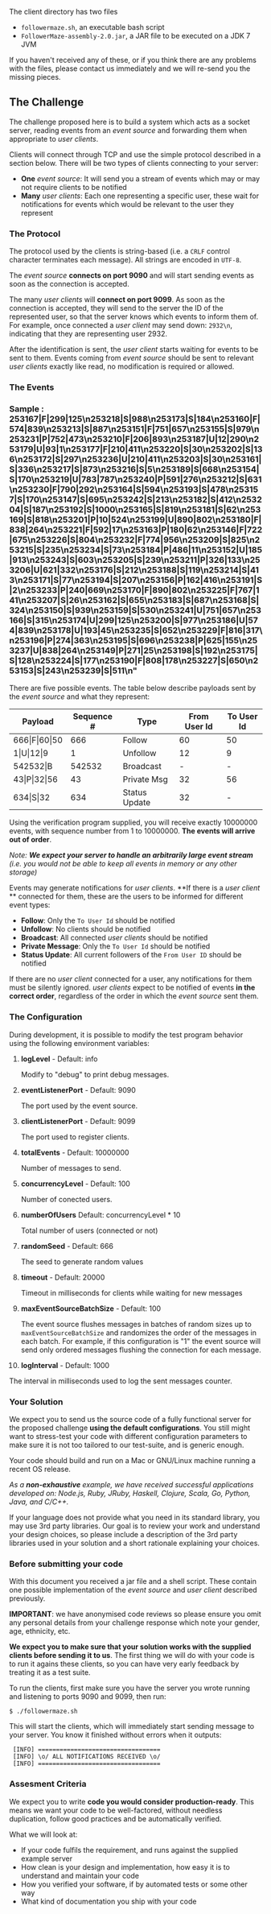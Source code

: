 The client directory has two files

* `followermaze.sh`, an executable bash script
* `FollowerMaze-assembly-2.0.jar`, a JAR file to be executed on a JDK 7 JVM

If you haven't received any of these, or if you think there are any
problems with the files, please contact us immediately and
we will re-send you the missing pieces.

## The Challenge

The challenge proposed here is to build a system which acts as a socket
server, reading events from an _event source_ and forwarding them when
appropriate to _user clients_.

Clients will connect through TCP and use the simple protocol described in a
section below. There will be two types of clients connecting to your server:

* **One** _event source_: It will send you a
  stream of events which may or may not require clients to be notified
* **Many** _user clients_: Each one representing a specific user,
  these wait for notifications for events which would be relevant to the
  user they represent

### The Protocol

The protocol used by the clients is string-based (i.e. a `CRLF` control
character terminates each message). All strings are encoded in `UTF-8`.

The _event source_ **connects on port 9090** and will start sending
events as soon as the connection is accepted.

The many _user clients_ will **connect on port 9099**. As soon
as the connection is accepted, they will send to the server the ID of
the represented user, so that the server knows which events to
inform them of. For example, once connected a _user client_ may send down:
`2932\n`, indicating that they are representing user 2932.

After the identification is sent, the _user client_ starts waiting for
events to be sent to them. Events coming from _event source_ should be
sent to relevant _user clients_ exactly like read, no modification is
required or allowed.

### The Events

### Sample : 253167|F|299|125\n253218|S|988\n253173|S|184\n253160|F|574|839\n253213|S|887\n253151|F|751|657\n253155|S|979\n253231|P|752|473\n253210|F|206|893\n253187|U|12|290\n253179|U|93|1\n253177|F|210|411\n253220|S|30\n253202|S|136\n253172|S|297\n253236|U|210|411\n253203|S|30\n253161|S|336\n253217|S|873\n253216|S|5\n253189|S|668\n253154|S|170\n253219|U|783|787\n253240|P|591|276\n253212|S|631\n253230|F|790|292\n253164|S|594\n253193|S|478\n253157|S|170\n253147|S|695\n253242|S|213\n253182|S|412\n253204|S|187\n253192|S|1000\n253165|S|819\n253181|S|62\n253169|S|818\n253201|P|10|524\n253199|U|890|802\n253180|F|838|264\n253221|F|592|17\n253163|P|180|62\n253146|F|722|675\n253226|S|804\n253232|F|774|956\n253209|S|825\n253215|S|235\n253234|S|73\n253184|P|486|11\n253152|U|185|913\n253243|S|603\n253205|S|239\n253211|P|326|133\n253206|U|621|332\n253176|S|212\n253188|S|119\n253214|S|413\n253171|S|77\n253194|S|207\n253156|P|162|416\n253191|S|2\n253233|P|240|669\n253170|F|890|802\n253225|F|767|141\n253207|S|26\n253162|S|655\n253183|S|687\n253168|S|324\n253150|S|939\n253159|S|530\n253241|U|751|657\n253166|S|315\n253174|U|299|125\n253200|S|977\n253186|U|574|839\n253178|U|193|45\n253235|S|652\n253229|F|816|317\n253196|P|274|363\n253195|S|696\n253238|P|625|155\n253237|U|838|264\n253149|P|271|25\n253198|S|192\n253175|S|128\n253224|S|177\n253190|F|808|178\n253227|S|650\n253153|S|243\n253239|S|511\n"

There are five possible events. The table below describe payloads
sent by the _event source_ and what they represent:

| Payload        | Sequence # | Type          | From User Id | To User Id |
| -------------- | ---------- | ------------- | ------------ | ---------- |
| 666\|F\|60\|50 | 666        | Follow        | 60           | 50         |
| 1\|U\|12\|9    | 1          | Unfollow      | 12           | 9          |
| 542532\|B      | 542532     | Broadcast     | -            | -          |
| 43\|P\|32\|56  | 43         | Private Msg   | 32           | 56         |
| 634\|S\|32     | 634        | Status Update | 32           | -          |

Using the verification program supplied, you will receive exactly 10000000 events,
with sequence number from 1 to 10000000. **The events will arrive out of order**.

_Note: **We expect your server to handle an arbitrarily large event stream**
(i.e. you would not be able to keep all events in memory or any other storage)_

Events may generate notifications for _user clients_. **If there is a
_user client_ ** connected for them, these are the users to be
informed for different event types:

* **Follow**: Only the `To User Id` should be notified
* **Unfollow**: No clients should be notified
* **Broadcast**: All connected _user clients_ should be notified
* **Private Message**: Only the `To User Id` should be notified
* **Status Update**: All current followers of the `From User ID` should be notified

If there are no _user client_ connected for a user, any notifications
for them must be silently ignored. _user clients_ expect to be notified of
events **in the correct order**, regardless of the order in which the
_event source_ sent them.

### The Configuration

During development, it is possible to modify the test program behavior using the
following environment variables:

1.  **logLevel** - Default: info

    Modify to "debug" to print debug messages.

2.  **eventListenerPort** - Default: 9090

    The port used by the event source.

3.  **clientListenerPort** - Default: 9099

    The port used to register clients.

4.  **totalEvents** - Default: 10000000

    Number of messages to send.

5.  **concurrencyLevel** - Default: 100

    Number of conected users.

6.  **numberOfUsers** Default: concurrencyLevel \* 10

    Total number of users (connected or not)

7.  **randomSeed** - Default: 666

    The seed to generate random values

8.  **timeout** - Default: 20000

    Timeout in milliseconds for clients while waiting for new messages

9.  **maxEventSourceBatchSize** - Default: 100

    The event source flushes messages in batches of random sizes up to `maxEventSourceBatchSize` and randomizes the order of
    the messages in each batch. For example, if this configuration is "1" the event source
    will send only ordered messages flushing the connection for each message.

10. **logInterval** - Default: 1000

The interval in milliseconds used to log the sent messages counter.

### Your Solution

We expect you to send us the source code of a fully functional server for the
proposed challenge **using the default configurations**. You still might want
to stress-test your code with different configuration parameters to make sure
it is not too tailored to our test-suite, and is generic enough.

Your code should build and run on a Mac or GNU/Linux machine running a
recent OS release.

_As a **non-exhaustive** example, we have received successful applications
developed on: Node.js, Ruby, JRuby, Haskell, Clojure, Scala, Go, Python,
Java, and C/C++._

If your language does not provide what you need in its standard library,
you may use 3rd party libraries. Our goal is to review your work and understand
your design choices, so please include a description of the 3rd party libraries
used in your solution and a short rationale explaining your choices.

### Before submitting your code

With this document you received a jar file and a shell script. These
contain one possible implementation of the _event source_ and _user
client_ described previously.

**IMPORTANT**: we have anonymised code reviews so please ensure you omit any
personal details from your challenge response which note your gender, age,
ethnicity, etc.

**We expect you to make sure that your solution works with the
supplied clients before sending it to us**. The first thing we will do
with your code is to run it agains these clients, so you can have very
early feedback by treating it as a test suite.

To run the clients, first make sure you have the server you wrote
running and listening to ports 9090 and 9099, then run:

```
$ ./followermaze.sh
```

This will start the clients, which will immediately start sending
message to your server. You know it finished without errors when it
outputs:

```
 [INFO] ==================================
 [INFO] \o/ ALL NOTIFICATIONS RECEIVED \o/
 [INFO] ==================================
```

### Assesment Criteria

We expect you to write **code you would consider production-ready**.
This means we want your code to be well-factored, without needless
duplication, follow good practices and be automatically verified.

What we will look at:

* If your code fulfils the requirement, and runs against the
  supplied example server
* How clean is your design and implementation, how easy it is to
  understand and maintain your code
* How you verified your software, if by automated tests or some
  other way
* What kind of documentation you ship with your code
